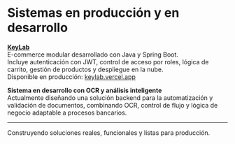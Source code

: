 # Sistemas en producción y en desarrollo

**[KeyLab](https://github.com/LautaroOrellano/keylab)**  
E-commerce modular desarrollado con Java y Spring Boot.  
Incluye autenticación con JWT, control de acceso por roles, lógica de carrito, gestión de productos y despliegue en la nube.  
Disponible en producción: [keylab.vercel.app](https://key-lab.vercel.app)

**Sistema en desarrollo con OCR y análisis inteligente**  
Actualmente diseñando una solución backend para la automatización y validación de documentos, combinando OCR, control de flujo y lógica de negocio adaptable a procesos bancarios.

---
Construyendo soluciones reales, funcionales y listas para producción.
